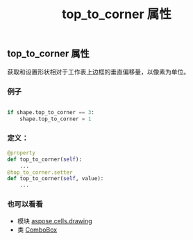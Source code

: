 ﻿---
title: top_to_corner 属性
second_title: Aspose.Cells for Python via .NET API 参考资料
description:
type: docs
weight: 1140
url: /zh/python-net/aspose.cells.drawing/combobox/top_to_corner/
is_root: false
---
## top_to_corner 属性

获取和设置形状相对于工作表上边框的垂直偏移量，以像素为单位。

### 例子

```python

if shape.top_to_corner == 3:
    shape.top_to_corner = 1

```
### 定义：
```python
@property
def top_to_corner(self):
    ...
@top_to_corner.setter
def top_to_corner(self, value):
    ...
```

### 也可以看看
* 模块 [aspose.cells.drawing](../../)
* 类 [ComboBox](/cells/zh/python-net/aspose.cells.drawing/combobox)
